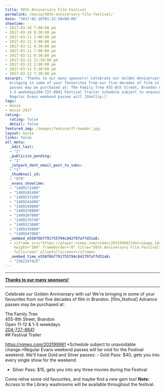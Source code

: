 ```yaml
---
title: 50th Anniversary Film Festival
permalink: /movie/50th-anniversary-film-festival/
date: "2017-01-16T01:22:38+00:00"
showtime:
- 2017-03-10 7:00:00 pm
- 2017-03-10 9:30:00 pm
- 2017-03-11 1:00:00 pm
- 2017-03-11 3:00:00 pm
- 2017-03-11 4:30:00 pm
- 2017-03-11 7:00:00 pm
- 2017-03-11 9:30:00 pm
- 2017-03-11 11:59:00 pm
- 2017-03-12 1:00:00 pm
- 2017-03-12 5:30:00 pm
- 2017-03-12 7:30:00 pm
excerpt: 'Thanks to our many sponsors! Celebrate our Golden Anniversary with us! We&#8217;re
  bringing in some of your favourites from our five decades of film in Brandon. Advance
  passes may be purchased at: The Family Tree 455-8th Street, Brandon Open 11-12 &amp;
  1-5 weekdays204-727-8841 Festival Trailer Schedule subject to unavoidable change.
  Regular Evans weekend passes will [&hellip;]'
tags:
- movie
- movie-2017
rating:
  rating: false
  detail: false
featured_img: /images/feature/ff-header.jpg
layout: movie
links: false
all_meta:
  _edit_last:
  - "1"
  _publicize_pending:
  - "1"
  _jetpack_dont_email_post_to_subs:
  - "1"
  _thumbnail_id:
  - "979"
  _evans_showtime:
  - "1489172400"
  - "1489181400"
  - "1489237200"
  - "1489244400"
  - "1489249800"
  - "1489258800"
  - "1489267800"
  - "1489276740"
  - "1489323600"
  - "1489339800"
  - "1489347000"
  _oembed_e558f6bf791755794c842797affd31a8:
  - <iframe src="https://player.vimeo.com/video/203199981?dnt=1&app_id=122963" width="640"
    height="360" frameborder="0" title="50th Anniversary Film Festival" allow="autoplay;
    fullscreen" allowfullscreen></iframe>
  _oembed_time_e558f6bf791755794c842797affd31a8:
  - "1562147425"
---
```


---

**[Thanks to our many sponsors!](http://evanstheatre.ca/ff-2017-sponsors/)**

---

Celebrate our Golden Anniversary with us! We're bringing in some of your favourites from our five decades of film in Brandon. \[film\_festival\] Advance passes may be purchased at: <div class="gmail_default gmail_msg">The Family Tree</div><div class="gmail_default gmail_msg">455-8th Street, Brandon</div><div class="gmail_default gmail_msg">Open 11-12 &amp; 1-5 weekdays  
[204-727-8841](tel:(204)%20727-8841)</div>## Festival Trailer

https://vimeo.com/203199981 *Schedule subject to unavoidable change.*Regular Evans weekend passes will be void for the Festival weekend. We'll have Gold and Silver passes: - Gold Pass: $40, gets you into every single show for the weekend
- Silver Pass: $15, gets you into any three movies during the Festival

Come relive some old favourites, and maybe find a new gem too! **Note:** Access to the Library washrooms will be available throughout the festival.
